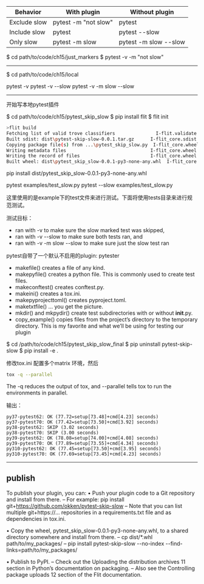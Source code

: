 | Behavior     | With plugin          | Without plugin        |
| ------------ | -------------------- | --------------------- |
| Exclude slow | pytest -m "not slow" | pytest                |
| Include slow | pytest               | pytest --slow         |
| Only slow    | pytest -m slow       | pytest -m slow --slow |


$ cd path/to/code/ch15/just_markers
$ pytest -v -m "not slow"

---

$ cd path/to/code/ch15/local

pytest -v
pytest -v --slow
pytest -v -m slow --slow

---

开始写本地pytest插件

$ cd path/to/code/ch15/pytest_skip_slow
$ pip install flit
$ flit init

```bash
>flit build
Fetching list of valid trove classifiers               I-flit.validate
Built sdist: dist\pytest-skip-slow-0.0.1.tar.gz      I-flit_core.sdist
Copying package file(s) from ...\pytest_skip_slow.py  I-flit_core.wheel
Writing metadata files                               I-flit_core.wheel
Writing the record of files                          I-flit_core.wheel
Built wheel: dist\pytest_skip_slow-0.0.1-py3-none-any.whl  I-flit_core.wheel
```
pip install dist/pytest_skip_slow-0.0.1-py3-none-any.whl

pytest examples/test_slow.py
pytest --slow examples/test_slow.py

这里使用的是example下的test文件来进行测试。下面将使用tests目录来进行规范测试。

测试目标：
- ran with -v to make sure the slow marked test was skipped,
- ran with -v --slow to make sure both tests ran, and
- ran with -v -m slow --slow to make sure just the slow test ran

pytest自带了一个默认不启用的plugin: pytester

- makefile() creates a file of any kind.
- makepyfile() creates a python file. This is commonly used to create test files.
- makeconftest() creates conftest.py.
- makeini() creates a tox.ini.
- makepyprojecttoml() creates pyproject.toml.
- maketxtfile() … you get the picture.
- mkdir() and mkpydir() create test subdirectories with or without __init__.py.
- copy_example() copies files from the project’s directory to the temporary
directory. This is my favorite and what we’ll be using for testing our plugin
  
$ cd /path/to/code/ch15/pytest_skip_slow_final
$ pip uninstall pytest-skip-slow
$ pip install -e .

修改tox.ini 配置多个matrix 环境，然后 
```bash
tox -q --parallel
```

The -q reduces the output of tox, and --parallel tells tox to run the environments
in parallel.

输出：
```
py37-pytest62: OK (77.72=setup[73.48]+cmd[4.23] seconds)
py37-pytest70: OK (77.42=setup[73.50]+cmd[3.92] seconds)
py38-pytest62: SKIP (3.02 seconds)
py38-pytest70: SKIP (3.00 seconds)
py39-pytest62: OK (78.08=setup[74.00]+cmd[4.08] seconds)
py39-pytest70: OK (77.89=setup[73.55]+cmd[4.34] seconds)
py310-pytest62: OK (77.45=setup[73.50]+cmd[3.95] seconds)
py310-pytest70: OK (77.69=setup[73.45]+cmd[4.23] seconds)
```

---

## publish

To publish your plugin, you can:
• Push your plugin code to a Git repository and install from there.
– For example: pip install git+https://github.com/okken/pytest-skip-slow
– Note that you can list multiple git+https://... repositories in a requirements.txt file and as dependencies in tox.ini.

• Copy the wheel, pytest_skip_slow-0.0.1-py3-none-any.whl, to a shared directory somewhere and install from there.
– cp dist/*.whl path/to/my_packages/
– pip install pytest-skip-slow --no-index --find-links=path/to/my_packages/

• Publish to PyPI.
– Check out the Uploading the distribution archives 11 section in Python’s documentation on packaging.
– Also see the Controlling package uploads 12 section of the Flit documentation.